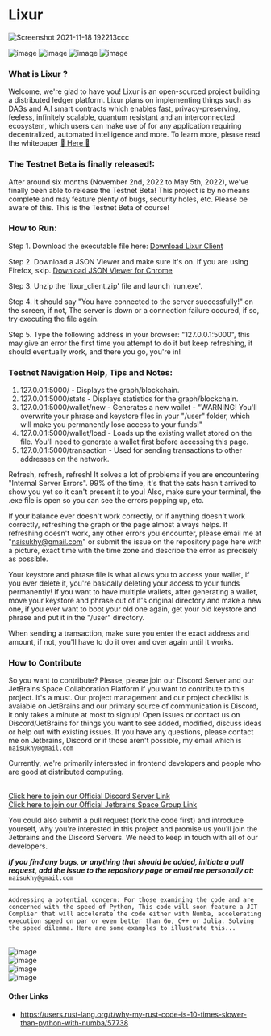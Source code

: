 # Lixur

![Screenshot 2021-11-18 192213ccc](https://user-images.githubusercontent.com/87288707/155904619-8dca0af8-4e9f-433f-8c2e-60e7b0e97a64.jpg)

![image](https://user-images.githubusercontent.com/87288707/155904797-03df3651-ea9d-40e9-9998-14726876519b.png) 
![image](https://img.shields.io/badge/server-online-success) 
![image](https://img.shields.io/badge/version-0.0.1-blueviolet)
![image](https://img.shields.io/badge/type-Testnet%20Beta-informational)


### What is Lixur ?
Welcome, we're glad to have you! Lixur is an open-sourced project building a distributed ledger platform. Lixur plans on implementing things such as DAGs and A.I smart contracts which enables fast, privacy-preserving, feeless, infinitely scalable, quantum resistant and an interconnected ecosystem, which users can make use of for any application requiring decentralized, automated intelligence and more. To learn more, please read the whitepaper [ 📖 Here 📖](https://github.com/LixurProtocol/Lixur-Protocol/wiki/Lixur-Whitepaper-1.8.6)

### The Testnet Beta is finally released!: 
After around six months (November 2nd, 2022 to May 5th, 2022), we've finally been able to release the Testnet Beta! This project is by no means complete and may feature plenty of bugs, security holes, etc. Please be aware of this. This is the Testnet Beta of course!

### How to Run:
Step 1. Download the executable file here: [Download Lixur Client](https://drive.google.com/file/d/11U0ye49QJn9fbxKf0jTkZW3lR8i8ZVN6/view?usp=sharing)

Step 2. Download a JSON Viewer and make sure it's on. If you are using Firefox, skip. [Download JSON Viewer for Chrome](https://bit.ly/3MUUISo)

Step 3. Unzip the 'lixur_client.zip' file and launch 'run.exe'.

Step 4. It should say "You have connected to the server successfully!" on the screen, if not, The server is down or a connection failure occured, if so, try executing the file again.

Step 5. Type the following address in your browser: "127.0.0.1:5000", this may give an error the first time you attempt to do it but keep refreshing, it should eventually work, and there you go, you're in!

### Testnet Navigation Help, Tips and Notes:
1. 127.0.0.1:5000/ - Displays the graph/blockchain.
2. 127.0.0.1:5000/stats - Displays statistics for the graph/blockchain.
3. 127.0.0.1:5000/wallet/new - Generates a new wallet - "WARNING! You'll overwrite your phrase and keystore files in your "/user" folder, which will make you permanently lose access to your funds!"
4. 127.0.0.1:5000/wallet/load - Loads up the existing wallet stored on the file. You'll need to generate a wallet first before accessing this page.
5. 127.0.0.1:5000/transaction - Used for sending transactions to other addresses on the network.

Refresh, refresh, refresh! It solves a lot of problems if you are encountering "Internal Server Errors". 99% of the time, it's that the sats hasn't arrived to show you yet so it can't present it to you! Also, make sure your terminal, the .exe file is open so you can see the errors popping up, etc.

If your balance ever doesn't work correctly, or if anything doesn't work correctly, refreshing the graph or the page almost always helps.
If refreshing doesn't work, any other errors you encounter, please email me at "naisukhy@gmail.com" or submit the issue on the repository page here with a picture, exact time with the time zone and describe the error as precisely as possible.

Your keystore and phrase file is what allows you to access your wallet, if you ever delete it, you're basically deleting your access to your funds permanently! If you want to have multiple wallets, after generating a wallet, move your keystore and phrase out of it's original directory and make a new one, if you ever want to boot your old one again, get your old keystore and phrase and put it in the "/user" directory.

When sending a transaction, make sure you enter the exact address and amount, if not, you'll have to do it over and over again until it works.

### How to Contribute

So you want to contribute? Please, please join our Discord Server and our JetBrains Space Collaboration Platform if you want to contribute to this project. It's a must. Our project management and our project checklist is avaiable on JetBrains and our primary source of communication is Discord, it only takes a minute at most to signup! Open issues or contact us on Discord/JetBrains for things you want to see added, modified, discuss ideas or help out with existing issues. If you have any questions, please contact me on Jetbrains, Discord or if those aren't possible, my email which is `naisukhy@gmail.com`

Currently, we're primarily interested in frontend developers and people who are good at distributed computing.
    
<br> [Click here to join our Official Discord Server Link](https://discord.gg/HCRAQHKGeG)
<br> [Click here to join our Official Jetbrains Space Group Link](https://lixur.jetbrains.space/oauth/auth/invite/4bf814e7091de971b3c9fde59b99eb63)

You could also submit a pull request (fork the code first) and introduce yourself, why you're interested in this project and promise us you'll join the Jetbrains and the Discord Servers. We need to keep in touch with all of our developers.

***If you find any bugs, or anything that should be added, initiate a pull request, add the issue to the repository page or email me personally at:*** `naisukhy@gmail.com`

---

``Addressing a potential concern: For those examining the code and are concerned with the speed of Python, This code will soon feature a JIT Complier that will accelerate the code either with Numba, accelerating execution speed on par or even better than Go, C++ or Julia. Solving the speed dilemma. Here are some examples to illustrate this...``

<br> ![image](https://user-images.githubusercontent.com/87288707/155394541-28719860-ac4e-4db8-97d4-c7c2980cb273.png)
<br> ![image](https://user-images.githubusercontent.com/87288707/155394794-6cd735c6-93ea-41fc-abb3-844f90c60162.png)
<br> ![image](https://user-images.githubusercontent.com/87288707/155395059-717c2782-cd2c-4974-bcc5-7c718c9a4561.png)
<br> ![image](https://user-images.githubusercontent.com/87288707/155395258-632c6132-cb67-43b9-9d6c-c7021bdd2b17.png)

#### Other Links
* https://users.rust-lang.org/t/why-my-rust-code-is-10-times-slower-than-python-with-numba/57738

